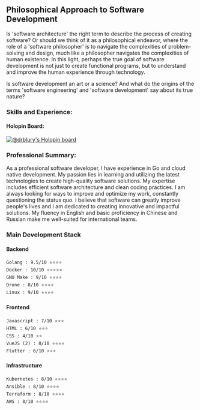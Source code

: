 ## Philosophical Approach to Software Development

Is 'software architecture' the right term to describe the process of creating software? Or should we think of it as a philosophical endeavor, where the role of a 'software philosopher' is to navigate the complexities of problem-solving and design, much like a philosopher navigates the complexities of human existence. In this light, perhaps the true goal of software development is not just to create functional programs, but to understand and improve the human experience through technology.

Is software development an art or a science? And what do the origins of the terms 'software engineering' and 'software development' say about its true nature?

### Skills and Experience:

#### Holopin Board:
[![@drblury's Holopin board](https://holopin.io/api/user/board?user=drblury)](https://holopin.io/@drblury)

### Professional Summary:

As a professional software developer, I have experience in Go and cloud native development. My passion lies in learning and utilizing the latest technologies to create high-quality software solutions. My expertise includes efficient software architecture and clean coding practices. I am always looking for ways to improve and optimize my work, constantly questioning the status quo. I believe that software can greatly improve people's lives and I am dedicated to creating innovative and impactful solutions. My fluency in English and basic proficiency in Chinese and Russian make me well-suited for international teams.

### Main Development Stack

#### Backend

    Golang : 9.5/10 ⭐⭐⭐⭐
    Docker : 10/10 ⭐⭐⭐⭐⭐
    GNU Make : 9/10 ⭐⭐⭐⭐
    Drone : 8/10 ⭐⭐⭐⭐
    Linux : 9/10 ⭐⭐⭐⭐

#### Frontend

    Javascript : 7/10 ⭐⭐⭐
    HTML : 6/10 ⭐⭐⭐
    CSS : 4/10 ⭐⭐
    VueJS (2) : 8/10 ⭐⭐⭐⭐
    Flutter : 6/10 ⭐⭐⭐

#### Infrastructure

    Kubernetes : 8/10 ⭐⭐⭐⭐
    Ansible : 8/10 ⭐⭐⭐⭐
    Terraform : 8/10 ⭐⭐⭐⭐
    AWS : 8/10 ⭐⭐⭐⭐
